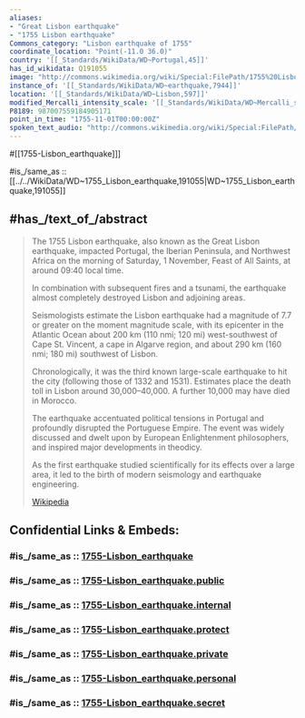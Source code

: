 ```yaml
---
aliases:
- "Great Lisbon earthquake"
- "1755 Lisbon earthquake"
Commons_category: "Lisbon earthquake of 1755"
coordinate_location: "Point(-11.0 36.0)"
country: '[[_Standards/WikiData/WD~Portugal,45]]'
has_id_wikidata: Q191055
image: "http://commons.wikimedia.org/wiki/Special:FilePath/1755%20Lisbon%20Earthquake%20Location.png"
instance_of: '[[_Standards/WikiData/WD~earthquake,7944]]'
location: '[[_Standards/WikiData/WD~Lisbon,597]]'
modified_Mercalli_intensity_scale: '[[_Standards/WikiData/WD~Mercalli_scale_IX,23925706]]'
P8189: 987007559184905171
point_in_time: "1755-11-01T00:00:00Z"
spoken_text_audio: "http://commons.wikimedia.org/wiki/Special:FilePath/En-1755%20Lisbon%20earthquake-article.oga"
---
```


#[[1755-Lisbon_earthquake]]]

#is_/same_as :: [[../../WikiData/WD~1755_Lisbon_earthquake,191055|WD~1755_Lisbon_earthquake,191055]] 

## #has_/text_of_/abstract 

> The 1755 Lisbon earthquake, also known as the Great Lisbon earthquake, 
> impacted Portugal, the Iberian Peninsula, and Northwest Africa 
> on the morning of Saturday, 1 November, Feast of All Saints, at around 09:40 local time. 
> 
> In combination with subsequent fires and a tsunami, 
> the earthquake almost completely destroyed Lisbon and adjoining areas. 
> 
> Seismologists estimate the Lisbon earthquake had a magnitude of 7.7 or greater on the moment magnitude scale, 
> with its epicenter in the Atlantic Ocean about 200 km (110 nmi; 120 mi) west-southwest of Cape St. Vincent, 
> a cape in Algarve region, and about 290 km (160 nmi; 180 mi) southwest of Lisbon.
>
> Chronologically, it was the third known large-scale earthquake to hit the city (following those of 1332 and 1531). 
> Estimates place the death toll in Lisbon around 30,000–40,000. A further 10,000 may have died in Morocco.
>
> The earthquake accentuated political tensions in Portugal and profoundly disrupted the Portuguese Empire. 
> The event was widely discussed and dwelt upon by European Enlightenment philosophers, 
> and inspired major developments in theodicy. 
> 
> As the first earthquake studied scientifically for its effects over a large area, 
> it led to the birth of modern seismology and earthquake engineering.
>
> [Wikipedia](https://en.wikipedia.org/wiki/1755%20Lisbon%20earthquake) 


## Confidential Links & Embeds: 

### #is_/same_as :: [1755-Lisbon_earthquake](/_Standards/Society/Disaster/1755-Lisbon_earthquake.md) 

### #is_/same_as :: [1755-Lisbon_earthquake.public](/_public/Society/Disaster/1755-Lisbon_earthquake.public.md) 

### #is_/same_as :: [1755-Lisbon_earthquake.internal](/_internal/Society/Disaster/1755-Lisbon_earthquake.internal.md) 

### #is_/same_as :: [1755-Lisbon_earthquake.protect](/_protect/Society/Disaster/1755-Lisbon_earthquake.protect.md) 

### #is_/same_as :: [1755-Lisbon_earthquake.private](/_private/Society/Disaster/1755-Lisbon_earthquake.private.md) 

### #is_/same_as :: [1755-Lisbon_earthquake.personal](/_personal/Society/Disaster/1755-Lisbon_earthquake.personal.md) 

### #is_/same_as :: [1755-Lisbon_earthquake.secret](/_secret/Society/Disaster/1755-Lisbon_earthquake.secret.md)

